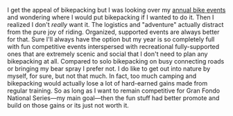I get the appeal of bikepacking but I was looking over my [annual bike events](Annual%20bike%20events.md) and wondering where I would put bikepacking if I wanted to do it. Then I realized I don't *really* want it. The logistics and "adventure" actually distract from the pure joy of riding. Organized, supported events are always better for that. Sure I'll always have the option but my year is so completely full with fun competitive events interspersed with recreational fully-supported ones that are extremely scenic and social that I don't need to plan any bikepacking at all. Compared to solo bikepacking on busy connecting roads or bringing my bear spray I prefer not. I do like to get out into nature by myself, for sure, but not that much. In fact, too much camping and bikepacking would actually lose a lot of hard-earned gains made from regular training. So as long as I want to remain competitive for Gran Fondo National Series—my main goal—then the fun stuff had better promote and build on those gains or its just not worth it.